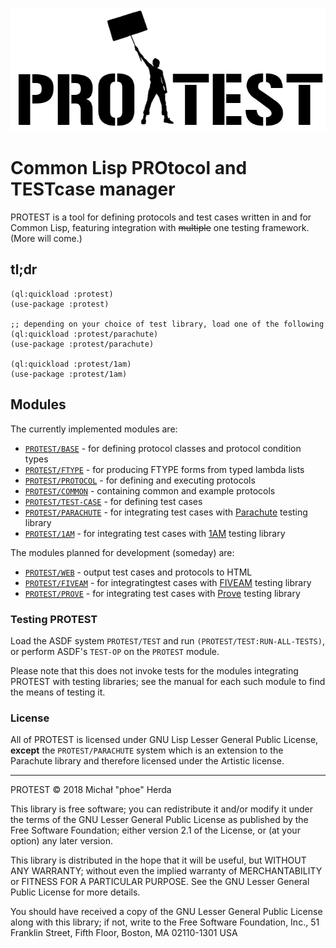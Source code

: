 <p align="center">
  <img src="doc/logo.png">
</p>

# Common Lisp PROtocol and TESTcase manager

PROTEST is a tool for defining protocols and test cases written in and for
Common Lisp, featuring integration with ~~multiple~~ one testing framework.
(More will come.)

## tl;dr

```common-lisp
(ql:quickload :protest)
(use-package :protest)

;; depending on your choice of test library, load one of the following
(ql:quickload :protest/parachute)
(use-package :protest/parachute)

(ql:quickload :protest/1am)
(use-package :protest/1am)
```

## Modules

The currently implemented modules are:

  * [`PROTEST/BASE`](doc/base.md) -
    for defining protocol classes and protocol condition types
  * [`PROTEST/FTYPE`](doc/ftype.md) -
    for producing FTYPE forms from typed lambda lists
  * [`PROTEST/PROTOCOL`](doc/protocol.md) -
    for defining and executing protocols
  * [`PROTEST/COMMON`](doc/common.md) -
    containing common and example protocols
  * [`PROTEST/TEST-CASE`](doc/test-case.md) -
    for defining test cases
  * [`PROTEST/PARACHUTE`](doc/parachute.md) -
    for integrating test cases with
    [Parachute](https://github.com/Shinmera/parachute/) testing library
  * [`PROTEST/1AM`](doc/1am.md) -
    for integrating test cases with [1AM](https://github.com/lmj/1am/) testing
    library

The modules planned for development (someday) are:

  * [`PROTEST/WEB`](doc/web.md) -
    output test cases and protocols to HTML
  * [`PROTEST/FIVEAM`](doc/fiveam.md) -
    for integratingtest cases with [FIVEAM](https://github.com/sionescu/fiveam)
    testing library
  * [`PROTEST/PROVE`](doc/prove.md) -
    for integrating test cases with [Prove](https://github.com/fukamachi/prove)
    testing library

### Testing PROTEST

Load the ASDF system `PROTEST/TEST` and run `(PROTEST/TEST:RUN-ALL-TESTS)`, or
perform ASDF's `TEST-OP` on the `PROTEST` module.

Please note that this does not invoke tests for the modules integrating
PROTEST with testing libraries; see the manual for each such module to find
the means of testing it.

### License

All of PROTEST is licensed under GNU Lisp Lesser General Public License,
**except** the `PROTEST/PARACHUTE` system which is an extension to the Parachute
library and therefore licensed under the Artistic license.

-----------

PROTEST © 2018 Michał "phoe" Herda

This library is free software; you can redistribute it and/or modify it under
the terms of the GNU Lesser General Public License as published by the Free
Software Foundation; either version 2.1 of the License, or (at your option) any
later version.

This library is distributed in the hope that it will be useful, but WITHOUT ANY
WARRANTY; without even the implied warranty of MERCHANTABILITY or FITNESS FOR A
PARTICULAR PURPOSE. See the GNU Lesser General Public License for more details.

You should have received a copy of the GNU Lesser General Public License along
with this library; if not, write to the Free Software Foundation, Inc., 51
Franklin Street, Fifth Floor, Boston, MA 02110-1301 USA
